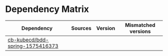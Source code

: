 # Dependency Matrix

Dependency | Sources | Version | Mismatched versions
---------- | ------- | ------- | -------------------
[cb-kubecd/bdd-spring-1575416373](https://github.com/cb-kubecd/bdd-spring-1575416373.git) |  | []() | 
